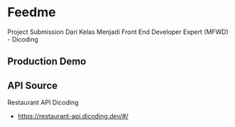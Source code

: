 # Feedme

Project Submission Dari Kelas Menjadi Front End Developer Expert (MFWD) - Dicoding

## Production Demo


## API Source

Restaurant API Dicoding
- https://restaurant-api.dicoding.dev/#/